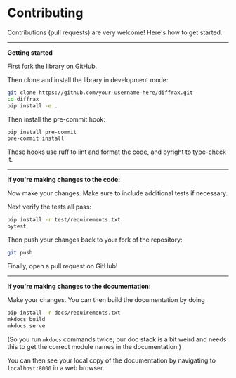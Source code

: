 # Contributing

Contributions (pull requests) are very welcome! Here's how to get started.

---

**Getting started**

First fork the library on GitHub.

Then clone and install the library in development mode:

```bash
git clone https://github.com/your-username-here/diffrax.git
cd diffrax
pip install -e .
```

Then install the pre-commit hook:

```bash
pip install pre-commit
pre-commit install
```

These hooks use ruff to lint and format the code, and pyright to type-check it.

---

**If you're making changes to the code:**

Now make your changes. Make sure to include additional tests if necessary.

Next verify the tests all pass:

```bash
pip install -r test/requirements.txt
pytest
```

Then push your changes back to your fork of the repository:

```bash
git push
```

Finally, open a pull request on GitHub!

---

**If you're making changes to the documentation:**

Make your changes. You can then build the documentation by doing

```bash
pip install -r docs/requirements.txt
mkdocs build
mkdocs serve
```
(So you run `mkdocs` commands twice; our doc stack is a bit weird and needs this to get the correct module names in the documentation.)

You can then see your local copy of the documentation by navigating to `localhost:8000` in a web browser.
